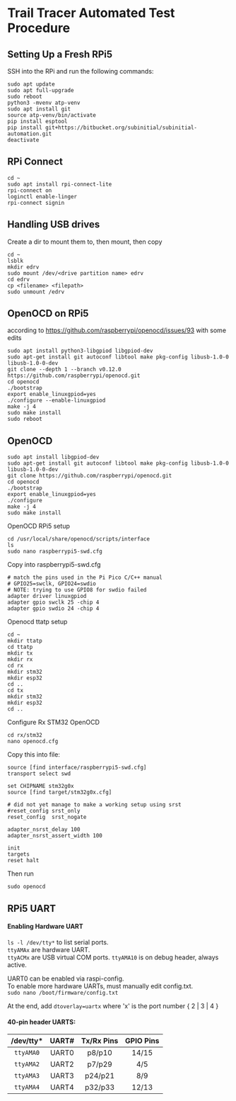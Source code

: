 # Trail Tracer Automated Test Procedure
## Setting Up a Fresh RPi5
SSH into the RPi and run the following commands:
```
sudo apt update
sudo apt full-upgrade
sudo reboot
python3 -mvenv atp-venv
sudo apt install git
source atp-venv/bin/activate
pip install esptool
pip install git+https://bitbucket.org/subinitial/subinitial-automation.git
deactivate
```

## RPi Connect
```
cd ~
sudo apt install rpi-connect-lite
rpi-connect on
loginctl enable-linger
rpi-connect signin
```

## Handling USB drives
Create a dir to mount them to, then mount, then copy
```
cd ~
lsblk
mkdir edrv
sudo mount /dev/<drive partition name> edrv
cd edrv
cp <filename> <filepath>
sudo unmount /edrv
```

## OpenOCD on RPi5
according to https://github.com/raspberrypi/openocd/issues/93 with some edits
```
sudo apt install python3-libgpiod libgpiod-dev
sudo apt-get install git autoconf libtool make pkg-config libusb-1.0-0 libusb-1.0-0-dev
git clone --depth 1 --branch v0.12.0 https://github.com/raspberrypi/openocd.git
cd openocd
./bootstrap
export enable_linuxgpiod=yes
./configure --enable-linuxgpiod
make -j 4
sudo make install
sudo reboot
```


## OpenOCD
```
sudo apt install libgpiod-dev
sudo apt-get install git autoconf libtool make pkg-config libusb-1.0-0 libusb-1.0-0-dev
git clone https://github.com/raspberrypi/openocd.git
cd openocd
./bootstrap
export enable_linuxgpiod=yes
./configure
make -j 4
sudo make install
```

OpenOCD RPi5 setup
```
cd /usr/local/share/openocd/scripts/interface
ls
sudo nano raspberrypi5-swd.cfg
```
Copy into raspberrypi5-swd.cfg
```
# match the pins used in the Pi Pico C/C++ manual
# GPIO25=swclk, GPIO24=swdio
# NOTE: trying to use GPIO8 for swdio failed
adapter driver linuxgpiod
adapter gpio swclk 25 -chip 4
adapter gpio swdio 24 -chip 4
```

Openocd ttatp setup
```
cd ~
mkdir ttatp
cd ttatp
mkdir tx
mkdir rx
cd rx
mkdir stm32
mkdir esp32
cd ..
cd tx
mkdir stm32
mkdir esp32
cd ..
```
 Configure Rx STM32 OpenOCD
 ```
cd rx/stm32
nano openocd.cfg
```
Copy this into file:
```
source [find interface/raspberrypi5-swd.cfg]
transport select swd

set CHIPNAME stm32g0x
source [find target/stm32g0x.cfg]

# did not yet manage to make a working setup using srst
#reset_config srst_only
reset_config  srst_nogate

adapter_nsrst_delay 100
adapter_nsrst_assert_width 100

init
targets
reset halt
```
Then run
```
sudo openocd
```



## RPi5 UART
#### Enabling Hardware UART
`ls -l /dev/tty*` to list serial ports.  
`ttyAMAx` are hardware UART.  
`ttyACMx` are USB virtual COM ports.
`ttyAMA10` is on debug header, always active.

UART0 can be enabled via raspi-config.\
To enable more hardware UARTs, must manually edit config.txt.\
`sudo nano /boot/firmware/config.txt`

At the end, add `dtoverlay=uartx` where 'x' is the port number { 2 | 3 | 4 }

#### 40-pin header UARTS:
|/dev/tty* |UART#  |Tx/Rx Pins|GPIO Pins   |
|:--------:|:-----:|:--------:|:----------:|
|`ttyAMA0`|UART0|p8/p10|14/15|
|`ttyAMA2`|UART2|p7/p29|4/5|
|`ttyAMA3`|UART3|p24/p21|8/9|
|`ttyAMA4`|UART4|p32/p33|12/13|
